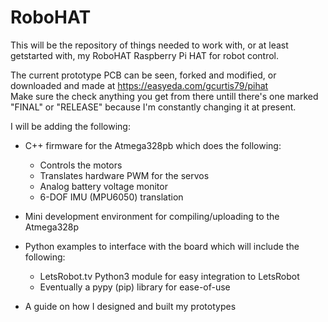 # RoboHAT
This will be the repository of things needed to work with, or at least getstarted with, my RoboHAT Raspberry Pi HAT for robot control.

The current prototype PCB can be seen, forked and modified, or downloaded and made at https://easyeda.com/gcurtis79/pihat  
Make sure the check anything you get from there untill there's one marked "FINAL" or "RELEASE" because I'm constantly changing it at present.

I will be adding the following:
  * C++ firmware for the Atmega328pb which does the following:
    * Controls the motors
    * Translates hardware PWM for the servos
    * Analog battery voltage monitor
    * 6-DOF IMU (MPU6050) translation
    
  * Mini development environment for compiling/uploading to the Atmega328p
  
  * Python examples to interface with the board which will include the following:
    * LetsRobot.tv Python3 module for easy integration to LetsRobot
    * Eventually a pypy (pip) library for ease-of-use
    
  * A guide on how I designed and built my prototypes
